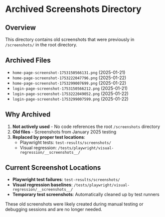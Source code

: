 # Archived Screenshots Directory
<!-- Archived: 2025-08-04 -->
<!-- Reason: Old test screenshots no longer used -->

## Overview
This directory contains old screenshots that were previously in `/screenshots/` in the root directory.

## Archived Files
- `home-page-screenshot-1753150566131.png` (2025-01-21)
- `home-page-screenshot-1753222047796.png` (2025-01-22)
- `home-page-screenshot-1753299007699.png` (2025-01-22)
- `login-page-screenshot-1753150566212.png` (2025-01-21)
- `login-page-screenshot-1753222049052.png` (2025-01-22)
- `login-page-screenshot-1753299007599.png` (2025-01-22)

## Why Archived
1. **Not actively used** - No code references the root `/screenshots` directory
2. **Old files** - Screenshots from January 2025 testing
3. **Replaced by proper test locations**:
   - Playwright tests: `test-results/screenshots/`
   - Visual regression: `/tests/playwright/visual-regression/__screenshots__/`

## Current Screenshot Locations
- **Playwright test failures**: `test-results/screenshots/`
- **Visual regression baselines**: `/tests/playwright/visual-regression/__screenshots__/`
- **Temporary test screenshots**: Automatically cleaned up by test runners

These old screenshots were likely created during manual testing or debugging sessions and are no longer needed.